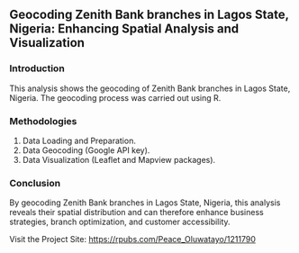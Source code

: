 ## Geocoding Zenith Bank branches in Lagos State, Nigeria: Enhancing Spatial Analysis and Visualization
### Introduction
This analysis shows the geocoding of Zenith Bank branches in Lagos State, Nigeria. The geocoding process was carried out using R.

### Methodologies
1. Data Loading and Preparation.
2. Data Geocoding (Google API key).
3. Data Visualization (Leaflet and Mapview packages).

### Conclusion
By geocoding Zenith Bank branches in Lagos State, Nigeria, this analysis reveals their spatial distribution and can therefore enhance business strategies, branch optimization, and customer accessibility.

Visit the Project Site: https://rpubs.com/Peace_Oluwatayo/1211790
